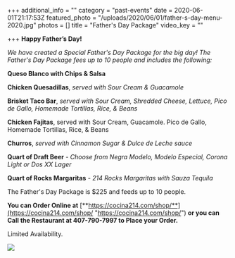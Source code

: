 +++
additional_info = ""
category = "past-events"
date = 2020-06-01T21:17:53Z
featured_photo = "/uploads/2020/06/01/father-s-day-menu-2020.jpg"
photos = []
title = "Father's Day Package"
video_key = ""

+++
**Happy Father’s Day!**

_We have created a Special Father's Day Package for the big day! The Father's Day Package fees up to 10 people and includes the following:_

**Queso Blanco with Chips & Salsa**

**Chicken Quesadillas**, _served with Sour Cream & Guacamole_

**Brisket Taco Bar**, _served with Sour Cream, Shredded Cheese, Lettuce, Pico de Gallo, Homemade Tortillas, Rice, & Beans_

**Chicken Fajitas**, served with Sour Cream, Guacamole. Pico de Gallo, Homemade Tortillas, Rice, & Beans

**Churros**, _served with Cinnamon Sugar & Dulce de Leche sauce_

**Quart of Draft Beer** - _Choose from Negra Modelo, Modelo Especial, Corona Light or Dos XX Lager_

**Quart of Rocks Margaritas** - _214 Rocks Margaritas with Sauza Tequila_

The Father's Day Package is $225 and feeds up to 10 people.

**You can Order Online at**  [**https://cocina214.com/shop/**](https://cocina214.com/shop/ "https://cocina214.com/shop/") **or you can Call the Restaurant at 407-790-7997 to Place your Order.**

Limited Availability.

![](/uploads/2020/06/01/father-s-day-menu-2020.jpg)